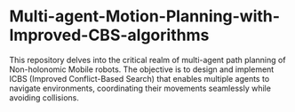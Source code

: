 # Multi-agent-Motion-Planning-with-Improved-CBS-algorithms
This repository delves into the critical realm of multi-agent path planning of Non-holonomic Mobile robots. The objective is to design and implement ICBS (Improved Conflict-Based Search) that enables multiple agents to navigate environments, coordinating their movements seamlessly while avoiding collisions.
